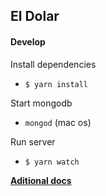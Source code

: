 El Dolar
--------

#### Develop
Install dependencies
* ```$ yarn install```

Start mongodb
* ```mongod``` (mac os)

Run server
* ```$ yarn watch```


[**Aditional docs**](https://gitlab.com/edudepetris/eldolar/wikis/Tutorials-&-Sources)
 
